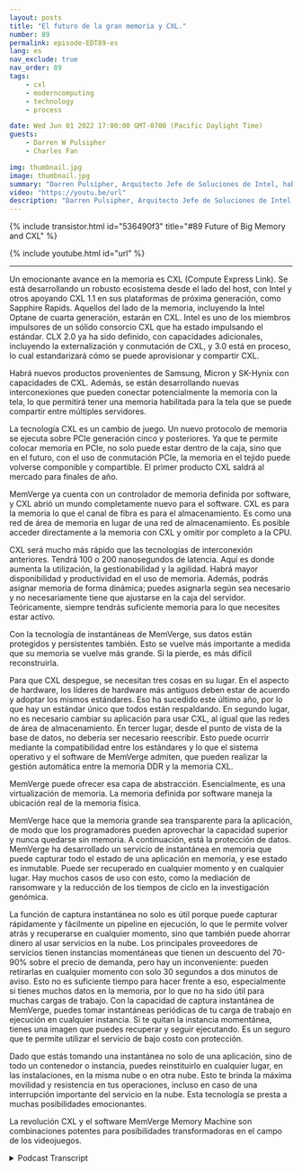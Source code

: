 ```yaml
---
layout: posts
title: "El futuro de la gran memoria y CXL."
number: 89
permalink: episode-EDT89-es
lang: es
nav_exclude: true
nav_order: 89
tags:
    - cxl
    - moderncomputing
    - technology
    - process

date: Wed Jun 01 2022 17:00:00 GMT-0700 (Pacific Daylight Time)
guests:
    - Darren W Pulsipher
    - Charles Fan

img: thumbnail.jpg
image: thumbnail.jpg
summary: "Darren Pulsipher, Arquitecto Jefe de Soluciones de Intel, habla con Charles Fan, CEO de MemVerge, sobre cómo la revolución CXL y el software de MemVerge son el futuro de la memoria grande."
video: "https://youtu.be/url"
description: "Darren Pulsipher, Arquitecto Jefe de Soluciones de Intel, habla con Charles Fan, CEO de MemVerge, sobre cómo la revolución CXL y el software de MemVerge son el futuro de la memoria grande."
---
```


<div>
{% include transistor.html id="536490f3" title="#89 Future of Big Memory and CXL" %}

{% include youtube.html id="url" %}
</div>

---

Un emocionante avance en la memoria es CXL (Compute Express Link). Se está desarrollando un robusto ecosistema desde el lado del host, con Intel y otros apoyando CXL 1.1 en sus plataformas de próxima generación, como Sapphire Rapids. Aquellos del lado de la memoria, incluyendo la Intel Optane de cuarta generación, estarán en CXL. Intel es uno de los miembros impulsores de un sólido consorcio CXL que ha estado impulsando el estándar. CLX 2.0 ya ha sido definido, con capacidades adicionales, incluyendo la externalización y conmutación de CXL, y 3.0 está en proceso, lo cual estandarizará cómo se puede aprovisionar y compartir CXL.

Habrá nuevos productos provenientes de Samsung, Micron y SK-Hynix con capacidades de CXL. Además, se están desarrollando nuevas interconexiones que pueden conectar potencialmente la memoria con la tela, lo que permitirá tener una memoria habilitada para la tela que se puede compartir entre múltiples servidores.

La tecnología CXL es un cambio de juego. Un nuevo protocolo de memoria se ejecuta sobre PCIe generación cinco y posteriores. Ya que te permite colocar memoria en PCIe, no solo puede estar dentro de la caja, sino que en el futuro, con el uso de conmutación PCIe, la memoria en el tejido puede volverse componible y compartible. El primer producto CXL saldrá al mercado para finales de año.

MemVerge ya cuenta con un controlador de memoria definida por software, y CXL abrió un mundo completamente nuevo para el software. CXL es para la memoria lo que el canal de fibra es para el almacenamiento. Es como una red de área de memoria en lugar de una red de almacenamiento. Es posible acceder directamente a la memoria con CXL y omitir por completo a la CPU.

CXL será mucho más rápido que las tecnologías de interconexión anteriores. Tendrá 100 o 200 nanosegundos de latencia. Aquí es donde aumenta la utilización, la gestionabilidad y la agilidad. Habrá mayor disponibilidad y productividad en el uso de memoria. Además, podrás asignar memoria de forma dinámica; puedes asignarla según sea necesario y no necesariamente tiene que ajustarse en la caja del servidor. Teóricamente, siempre tendrás suficiente memoria para lo que necesites estar activo.

Con la tecnología de instantáneas de MemVerge, sus datos están protegidos y persistentes también. Esto se vuelve más importante a medida que su memoria se vuelve más grande. Si la pierde, es más difícil reconstruirla.

Para que CXL despegue, se necesitan tres cosas en su lugar. En el aspecto de hardware, los líderes de hardware más antiguos deben estar de acuerdo y adoptar los mismos estándares. Eso ha sucedido este último año, por lo que hay un estándar único que todos están respaldando. En segundo lugar, no es necesario cambiar su aplicación para usar CXL, al igual que las redes de área de almacenamiento. En tercer lugar, desde el punto de vista de la base de datos, no debería ser necesario reescribir. Esto puede ocurrir mediante la compatibilidad entre los estándares y lo que el sistema operativo y el software de MemVerge admiten, que pueden realizar la gestión automática entre la memoria DDR y la memoria CXL.

MemVerge puede ofrecer esa capa de abstracción. Esencialmente, es una virtualización de memoria. La memoria definida por software maneja la ubicación real de la memoria física.

MemVerge hace que la memoria grande sea transparente para la aplicación, de modo que los programadores pueden aprovechar la capacidad superior y nunca quedarse sin memoria. A continuación, está la protección de datos. MemVerge ha desarrollado un servicio de instantánea en memoria que puede capturar todo el estado de una aplicación en memoria, y ese estado es inmutable. Puede ser recuperado en cualquier momento y en cualquier lugar. Hay muchos casos de uso con esto, como la mediación de ransomware y la reducción de los tiempos de ciclo en la investigación genómica.

La función de captura instantánea no solo es útil porque puede capturar rápidamente y fácilmente un pipeline en ejecución, lo que le permite volver atrás y recuperarse en cualquier momento, sino que también puede ahorrar dinero al usar servicios en la nube. Los principales proveedores de servicios tienen instancias momentáneas que tienen un descuento del 70-90% sobre el precio de demanda, pero hay un inconveniente: pueden retirarlas en cualquier momento con solo 30 segundos a dos minutos de aviso. Esto no es suficiente tiempo para hacer frente a eso, especialmente si tienes muchos datos en la memoria, por lo que no ha sido útil para muchas cargas de trabajo. Con la capacidad de captura instantánea de MemVerge, puedes tomar instantáneas periódicas de tu carga de trabajo en ejecución en cualquier instancia. Si te quitan la instancia momentánea, tienes una imagen que puedes recuperar y seguir ejecutando. Es un seguro que te permite utilizar el servicio de bajo costo con protección.

Dado que estás tomando una instantánea no solo de una aplicación, sino de todo un contenedor o instancia, puedes reinstituirlo en cualquier lugar, en las instalaciones, en la misma nube o en otra nube. Esto te brinda la máxima movilidad y resistencia en tus operaciones, incluso en caso de una interrupción importante del servicio en la nube. Esta tecnología se presta a muchas posibilidades emocionantes.

La revolución CXL y el software MemVerge Memory Machine son combinaciones potentes para posibilidades transformadoras en el campo de los videojuegos.



<details>
<summary> Podcast Transcript </summary>

<p></p>

</details>
